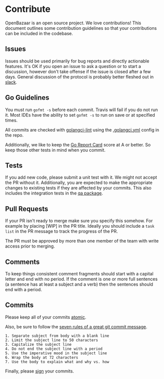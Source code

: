 # Contribute

OpenBazaar is an open source project. We love contributions! This document outlines some contribution guidelines so that your contributions can be included in the codebase.

## Issues

Issues should be used primarily for bug reports and directly actionable features. It's OK if you open an issue to ask a question or to start a discussion, however don't take offense if the issue is closed after a few days. General discussion of the protocol is probably better fleshed out in [slack](https://openbazaar-slackin-drwasho.herokuapp.com/).

## Go Guidelines
You must run `gofmt -s` before each commit. Travis will fail if you do not run it. Most IDEs have the ability to set `gofmt -s` to run on save or at specified times.

All commits are checked with [golangci-lint](https://github.com/golangci/golangci-lint) using the [.golangci.yml](.golangci.yml) config in the repo.

Additionally, we like to keep the [Go Report Card](https://goreportcard.com/report/github.com/OpenBazaar/openbazaar-go) score at A or better. So keep those other tests in mind when you commit.

## Tests
If you add new code, please submit a unit test with it. We might not accept the PR without it. Additionally, you are expected to make the appropriate changes to existing tests if they are affected by your commits. This also includes the integration tests in the [qa package](https://github.com/OpenBazaar/openbazaar-go/tree/master/qa).

## Pull Requests
If your PR isn't ready to merge make sure you specify this somehow. For example by placing [WIP] in the PR title. Ideally you should include a `task list` in the PR message to track the progress of the PR.

The PR must be approved by more than one member of the team with write access prior to merging. 

## Comments
To keep things consistent comment fragments should start with a capital letter and end with no period. If the comment is one or more full sentences (a sentence has at least a subject and a verb) then the sentences should end with a period.

## Commits
Please keep all of your commits [atomic](https://www.freshconsulting.com/atomic-commits/).

Also, be sure to follow the [seven rules of a great git commit message](http://chris.beams.io/posts/git-commit/).

```
1. Separate subject from body with a blank line
2. Limit the subject line to 50 characters
3. Capitalize the subject line
4. Do not end the subject line with a period
5. Use the imperative mood in the subject line
6. Wrap the body at 72 characters
7. Use the body to explain what and why vs. how
```

Finally, please [sign](https://help.github.com/articles/signing-commits-using-gpg/) your commits. 
